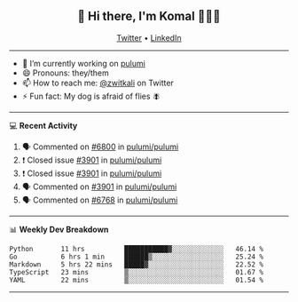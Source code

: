 <h2 align="center"> 👋 Hi there, I'm Komal 🧑🏾‍💻 </h2>
<p align="center">
    <a href="https://twitter.com/zwitkali">Twitter</a> •
    <a href="https://www.linkedin.com/in/komal-ali/">LinkedIn</a>
</p>

--------

- 🔭 I’m currently working on [pulumi](https://github.com/pulumi/pulumi)
- 😄 Pronouns: they/them
- 📫 How to reach me: [@zwitkali](https://twitter.com/zwitkali) on Twitter
- ⚡ Fun fact: My dog is afraid of flies 🪰

--------
💻 **Recent Activity**

<!--START_SECTION:activity-->
1. 🗣 Commented on [#6800](https://github.com/pulumi/pulumi/issues/6800) in [pulumi/pulumi](https://github.com/pulumi/pulumi)
2. ❗️ Closed issue [#3901](https://github.com/pulumi/pulumi/issues/3901) in [pulumi/pulumi](https://github.com/pulumi/pulumi)
3. ❗️ Closed issue [#3901](https://github.com/pulumi/pulumi/issues/3901) in [pulumi/pulumi](https://github.com/pulumi/pulumi)
4. 🗣 Commented on [#3901](https://github.com/pulumi/pulumi/issues/3901) in [pulumi/pulumi](https://github.com/pulumi/pulumi)
5. 🗣 Commented on [#6768](https://github.com/pulumi/pulumi/issues/6768) in [pulumi/pulumi](https://github.com/pulumi/pulumi)
<!--END_SECTION:activity-->

--------

📊 **Weekly Dev Breakdown**
<!--START_SECTION:waka-->
```text
Python       11 hrs          ███████████▓░░░░░░░░░░░░░   46.14 % 
Go           6 hrs 1 min     ██████▒░░░░░░░░░░░░░░░░░░   25.24 % 
Markdown     5 hrs 22 mins   █████▓░░░░░░░░░░░░░░░░░░░   22.52 % 
TypeScript   23 mins         ▒░░░░░░░░░░░░░░░░░░░░░░░░   01.67 % 
YAML         22 mins         ▒░░░░░░░░░░░░░░░░░░░░░░░░   01.54 % 
```
<!--END_SECTION:waka-->

--------